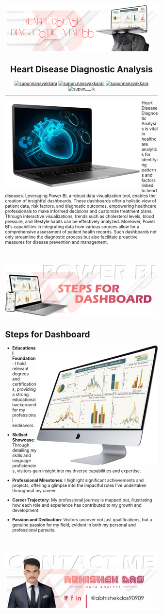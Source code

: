 [![](https://github.com/theAbhishekDas/Heart-Disease-Diagnostic-Analysis/blob/main/1.png)](https://portfolio-abhishek-das.netlify.app/)

<h1 align="center"> Heart Disease Diagnostic Analysis </h1>
<p align="center">
<a href="https://www.linkedin.com/in/abhishekdas09/" target="blank"><img align="center" src="https://raw.githubusercontent.com/rahuldkjain/github-profile-readme-generator/master/src/images/icons/Social/linked-in-alt.svg" alt="supunnanayakkara" height="30" width="40" /></a>
<a href="https://twitter.com/kn1ne09" target="blank"><img align="center" src="https://raw.githubusercontent.com/rahuldkjain/github-profile-readme-generator/master/src/images/icons/Social/twitter.svg" alt="supun.nanayakkaraii" height="30" width="40" /></a>
  <a href="https://portfolio-abhishek-das.netlify.app/" target="blank"><img align="center" src="https://github.com/theAbhishekDas/Heart-Disease-Diagnostic-Analysis/blob/main/favicon.ico" alt="supunnanayakkara" height="35" width="35" /></a>
<a href="https://www.instagram.com/_the_happy_das_/" target="blank"><img align="center" src="https://raw.githubusercontent.com/rahuldkjain/github-profile-readme-generator/master/src/images/icons/Social/instagram.svg" alt="supun___lk" height="30" width="40" /></a>
</p>
<hr/>
    <img width="450" height="290" align='left' src="https://github.com/theAbhishekDas/Heart-Disease-Diagnostic-Analysis/blob/main/Screenshot%202024-03-24%20185911.png" >
Heart Disease Diagnostic Analysis is vital in healthcare analytics for identifying patterns and factors linked to heart diseases. Leveraging Power BI, a robust data visualization tool, enables the creation of insightful dashboards. These dashboards offer a holistic view of patient data, risk factors, and diagnostic outcomes, empowering healthcare professionals to make informed decisions and customize treatment plans. Through interactive visualizations, trends such as cholesterol levels, blood pressure, and lifestyle habits can be effectively analyzed. Moreover, Power BI's capabilities in integrating data from various sources allow for a comprehensive assessment of patient health records. Such dashboards not only streamline the diagnostic process but also facilitate proactive measures for disease prevention and management.
<br />
   <br />
  <br />
   <br />
  
  ![](https://github.com/theAbhishekDas/Heart-Disease-Diagnostic-Analysis/blob/main/2.png)
  
 <h1 align="left"> Steps for Dashboard </h1>
<img width="400" height="395" align='right' src="https://github.com/theAbhishekDas/Heart-Disease-Diagnostic-Analysis/blob/main/pngwing.com.png" >
    
- **Educational Foundation** : I hold relevant degrees and certifications, providing a strong educational background for my professional endeavors.

- **Skillset Showcase**: Through detailing my skills and language proficiencies, visitors gain insight into my diverse capabilities and expertise.

- **Professional Milestones**: I highlight significant achievements and projects, offering a glimpse into the impactful roles I've undertaken throughout my career.

- **Career Trajectory**: My professional journey is mapped out, illustrating how each role and experience has contributed to my growth and development.

- **Passion and Dedication**: Visitors uncover not just qualifications, but a genuine passion for my field, evident in both my personal and professional pursuits.

<br/>
<br/>

[![](https://github.com/theAbhishekDas/Heart-Disease-Diagnostic-Analysis/blob/main/05%20Template1.png)](https://portfolio-abhishek-das.netlify.app/)

    
